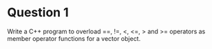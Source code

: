 Question 1
========

Write a C++ program to overload ==, !=, <, <=, > and >= operators as
member operator functions for a vector object. 